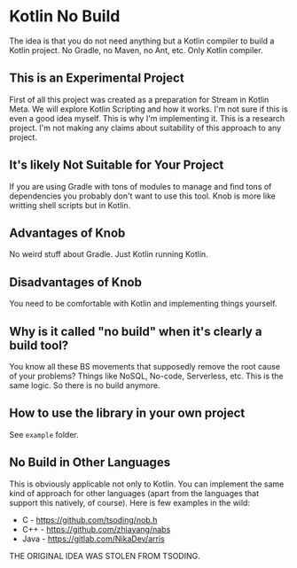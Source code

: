 # Kotlin No Build

The idea is that you do not need anything but a Kotlin compiler to build a
Kotlin project. No Gradle, no Maven, no Ant, etc. Only Kotlin compiler.

## This is an Experimental Project

First of all this project was created as a preparation for Stream in
Kotlin Meta. We will explore Kotlin Scripting and how it works. I'm not sure if
this is even a good idea myself. This is why I'm implementing it. This is a
research project. I'm not making any claims about suitability of this approach
to any project.

## It's likely Not Suitable for Your Project

If you are using Gradle with tons of modules to manage and find tons of
dependencies you probably don't want to use this tool. Knob is
more like writting shell scripts but in Kotlin.

## Advantages of Knob

No weird stuff about Gradle. Just Kotlin running Kotlin.

## Disadvantages of Knob

You need to be comfortable with Kotlin and implementing things yourself.

## Why is it called "no build" when it's clearly a build tool?

You know all these BS movements that supposedly remove the root cause of your
problems? Things like NoSQL, No-code, Serverless, etc. This is the same logic.
So there is no build anymore.

## How to use the library in your own project

See `example` folder.

## No Build in Other Languages

This is obviously applicable not only to Kotlin. You can implement the same
kind of approach for other languages (apart from the languages that support
this natively, of course). Here is few examples in the wild:

- C - https://github.com/tsoding/nob.h
- C++ - https://github.com/zhiayang/nabs
- Java - https://gitlab.com/NikaDev/arris

THE ORIGINAL IDEA WAS STOLEN FROM TSODING.
